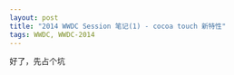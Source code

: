 ```yaml
---
layout: post
title: "2014 WWDC Session 笔记(1) - cocoa touch 新特性"
tags: WWDC, WWDC-2014
---
```


好了，先占个坑
